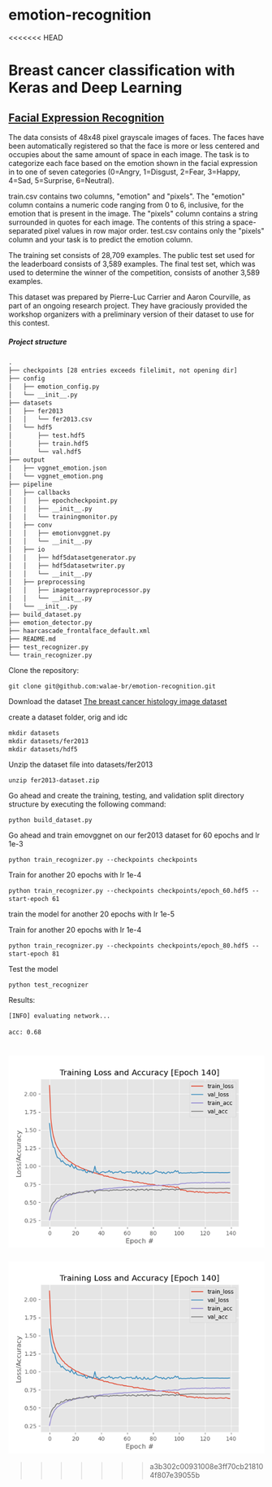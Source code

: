 # emotion-recognition

<<<<<<< HEAD
# Breast cancer classification with Keras and Deep Learning

## [Facial Expression Recognition](https://www.kaggle.com/c/challenges-in-representation-learning-facial-expression-recognition-challenge/data)
The data consists of 48x48 pixel grayscale images of faces. The faces have been automatically registered so that the face is more or less centered and occupies about the same amount of space in each image. The task is to categorize each face based on the emotion shown in the facial expression in to one of seven categories (0=Angry, 1=Disgust, 2=Fear, 3=Happy, 4=Sad, 5=Surprise, 6=Neutral).

train.csv contains two columns, "emotion" and "pixels". The "emotion" column contains a numeric code ranging from 0 to 6, inclusive, for the emotion that is present in the image. The "pixels" column contains a string surrounded in quotes for each image. The contents of this string a space-separated pixel values in row major order. test.csv contains only the "pixels" column and your task is to predict the emotion column.

The training set consists of 28,709 examples. The public test set used for the leaderboard consists of 3,589 examples. The final test set, which was used to determine the winner of the competition, consists of another 3,589 examples.

This dataset was prepared by Pierre-Luc Carrier and Aaron Courville, as part of an ongoing research project. They have graciously provided the workshop organizers with a preliminary version of their dataset to use for this contest.


##### Project structure

```
.
├── checkpoints [28 entries exceeds filelimit, not opening dir]
├── config
│   ├── emotion_config.py
│   └── __init__.py
├── datasets
│   ├── fer2013
│   │   └── fer2013.csv
│   └── hdf5
│       ├── test.hdf5
│       ├── train.hdf5
│       └── val.hdf5
├── output
│   ├── vggnet_emotion.json
│   └── vggnet_emotion.png
├── pipeline
│   ├── callbacks
│   │   ├── epochcheckpoint.py
│   │   ├── __init__.py
│   │   └── trainingmonitor.py
│   ├── conv
│   │   ├── emotionvggnet.py
│   │   └── __init__.py
│   ├── io
│   │   ├── hdf5datasetgenerator.py
│   │   ├── hdf5datasetwriter.py
│   │   └── __init__.py
│   ├── preprocessing
│   │   ├── imagetoarraypreprocessor.py
│   │   └── __init__.py
│   └── __init__.py
├── build_dataset.py
├── emotion_detector.py
├── haarcascade_frontalface_default.xml
├── README.md
├── test_recognizer.py
└── train_recognizer.py
```

Clone the repository:
```
git clone git@github.com:walae-br/emotion-recognition.git
```

Download the dataset [The breast cancer histology image dataset](https://www.kaggle.com/c/challenges-in-representation-learning-facial-expression-recognition-challenge/data)

create a dataset folder, orig and idc
```
mkdir datasets
mkdir datasets/fer2013
mkdir datasets/hdf5
```

Unzip the dataset file into datasets/fer2013
```
unzip fer2013-dataset.zip
```

Go ahead and create the training, testing, and validation split directory structure by executing the following command:

```
python build_dataset.py
```

Go ahead and train emovggnet on our fer2013 dataset for 60 epochs and lr 1e-3

```
python train_recognizer.py --checkpoints checkpoints
```

Train for another 20 epochs with lr 1e-4
```
python train_recognizer.py --checkpoints checkpoints/epoch_60.hdf5 --start-epoch 61
```

train the model for another 20 epochs with lr 1e-5

Train for another 20 epochs with lr 1e-4
```
python train_recognizer.py --checkpoints checkpoints/epoch_80.hdf5 --start-epoch 81
```


Test the model
```
python test_recognizer
```

Results:
```
[INFO] evaluating network...

acc: 0.68
```
![Accuracy/Loss Plot](https://github.com/walae-br/emotion-recognition/blob/main/output/vggnet_emotion.png?raw=true)
=======
![Accuracy/Loss Plot](https://github.com/walae-br/emotion-recognition/blob/main/output/vggnet_emotion.png?raw=true)

>>>>>>> a3b302c00931008e3ff70cb218104f807e39055b
